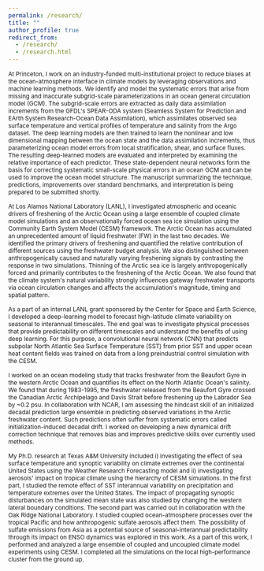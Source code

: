```yaml
---
permalink: /research/
title: ""
author_profile: true
redirect_from: 
  - /research/
  - /research.html
---
```


<span style="font-size:0.85em;"> At Princeton, I work on an industry-funded multi-institutional project to reduce biases at the ocean-atmosphere interface in climate models by leveraging observations and machine learning methods. We identify and model the systematic errors that arise from missing and inaccurate subgrid-scale parameterizations in an ocean general circulation model (GCM). The subgrid-scale errors are extracted as daily data assimilation increments from the GFDL's SPEAR-ODA system (Seamless System for Prediction and EArth System Research-Ocean Data Assimilation), which assimilates observed sea surface temperature and vertical profiles of temperature and salinity from the Argo dataset. The deep learning models are then trained to learn the nonlinear and low dimensional mapping between the ocean state and the data assimilation increments, thus parameterizing ocean model errors from local stratification, shear, and surface fluxes. The resulting deep-learned models are evaluated and interpreted by examining the relative importance of each predictor. These state-dependent neural networks form the basis for correcting systematic small-scale physical errors in an ocean GCM and can be used to improve the ocean model structure. The manuscript summarizing the technique, predictions, improvements over standard benchmarks, and interpretation is being prepared to be submitted shortly. </span>

<span style="font-size:0.85em;"> At Los Alamos National Laboratory (LANL), I investigated atmospheric and oceanic drivers of freshening of the Arctic Ocean using a large ensemble of coupled climate model simulations and an observationally forced ocean sea ice simulation using the Community Earth System Model (CESM) framework. The Arctic Ocean has accumulated an unprecedented amount of liquid freshwater (FW) in the last two decades. We identified the primary drivers of freshening and quantified the relative contribution of different sources using the freshwater budget analysis. We also distinguished between anthropogenically caused and naturally varying freshening signals by contrasting the response in two simulations. Thinning of the Arctic sea ice is largely anthropogenically forced and primarily contributes to the freshening of the Arctic Ocean. We also found that the climate system's natural variability strongly influences gateway freshwater transports via ocean circulation changes and affects the accumulation's magnitude, timing and spatial pattern. </span>

<span style="font-size:0.85em;">As a part of an internal LANL grant sponsored by the Center for Space and Earth Science, I developed a deep-learning model to forecast high-latitude climate variability on seasonal to interannual timescales. The end goal was to investigate physical processes that provide predictability on different timescales and understand the benefits of using deep learning. For this purpose, a convolutional neural network (CNN) that predicts subpolar North Atlantic Sea Surface Temperature (SST) from prior SST and upper ocean heat content fields was trained on data from a long preindustrial control simulation with the CESM. </span>

<span style="font-size:0.85em;"> I worked on an ocean modeling study that tracks freshwater from the Beaufort Gyre in the western Arctic Ocean and quantifies its effect on the North Atlantic Ocean's salinity. We found that during 1983-1995, the freshwater released from the Beaufort Gyre crossed the Canadian Arctic Archipelago and Davis Strait before freshening up the Labrador Sea by ~0.2 psu. In collaboration with NCAR, I am assessing the hindcast skill of an initialized decadal prediction large ensemble in predicting observed variations in the Arctic freshwater content. Such predictions often suffer from systematic errors called initialization-induced decadal drift. I worked on developing a new dynamical drift correction technique that removes bias and improves predictive skills over currently used methods. </span>

<span style="font-size:0.85em;"> My Ph.D. research at Texas A&M University included i) investigating the effect of sea surface temperature and synoptic variability on climate extremes over the continental United States using the Weather Research Forecasting model and ii) investigating aerosols' impact on tropical climate using the hierarchy of CESM simulations. In the first part, I studied the remote effect of SST interannual variability on precipitation and temperature extremes over the United States. The impact of propagating synoptic disturbances on the simulated mean state was also studied by changing the western lateral boundary conditions. The second part was carried out in collaboration with the Oak Ridge National Laboratory. I studied coupled ocean-atmosphere processes over the tropical Pacific and how anthropogenic sulfate aerosols affect them. The possibility of sulfate emissions from Asia as a potential source of seasonal-interannual predictability through its impact on ENSO dynamics was explored in this work. As a part of this work, I performed and analyzed a large ensemble of coupled and uncoupled climate model experiments using CESM. I completed all the simulations on the local high-performance cluster from the ground up. </span>
